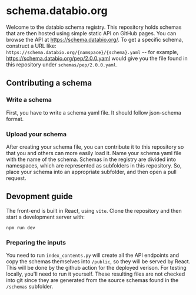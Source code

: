 # schema.databio.org

Welcome to the databio schema registry. This repository holds schemas that are then hosted using simple static API on GitHub pages. You can browse the API 
at https://schema.databio.org/. To get a specific schema, construct a URL like: `https://schema.databio.org/{namspace}/{schema}.yaml` -- for example, https://schema.databio.org/pep/2.0.0.yaml would give you the file found in this repository under `schemas/pep/2.0.0.yaml`.

## Contributing a schema

### Write a schema 

First, you have to write a schema yaml file. It should follow json-schema format.

### Upload your schema

After creating your schema file, you can contribute it to this repository so that you and others can more easily load it.  Name your schema yaml file with the name of the schema. Schemas in the registry are divided into namespaces, which are represented as subfolders in this repository. So, place your schema into an appropriate subfolder, and then open a pull request.

## Devopment guide

The front-end is built in React, using `vite`. Clone the repository and then start a development server with:

```
npm run dev
```

### Preparing the inputs

You need to run `index_contents.py` will create all the API endpoints and copy the schemas themselves into `/public`, so they will be served by React. This will be done by the github action for the deployed verison. For testing locally, you'll need to run it yourself. These resulting files are not checked into git since they are generated from the source schemas  found in the `/schemas` subfolder.


